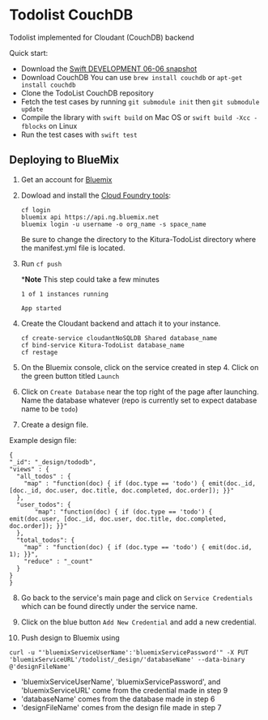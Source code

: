 # Todolist CouchDB

Todolist implemented for Cloudant (CouchDB) backend

Quick start:

- Download the [Swift DEVELOPMENT 06-06 snapshot](https://swift.org/download/#snapshots)
- Download CouchDB
  You can use `brew install couchdb` or `apt-get install couchdb`
- Clone the TodoList CouchDB repository
- Fetch the test cases by running `git submodule init` then `git submodule update`
- Compile the library with `swift build` on Mac OS or `swift build -Xcc -fblocks` on Linux
- Run the test cases with `swift test`

## Deploying to BlueMix

1. Get an account for [Bluemix](https://new-console.ng.bluemix.net/?direct=classic)

2. Dowload and install the [Cloud Foundry tools](https://new-console.ng.bluemix.net/docs/starters/install_cli.html):

    ```
    cf login
    bluemix api https://api.ng.bluemix.net
    bluemix login -u username -o org_name -s space_name
    ```

    Be sure to change the directory to the Kitura-TodoList directory where the manifest.yml file is located.

3. Run `cf push`

    ***Note** This step could take a few minutes

    ```
    1 of 1 instances running 

    App started
    ```

4. Create the Cloudant backend and attach it to your instance.

    ```
    cf create-service cloudantNoSQLDB Shared database_name
    cf bind-service Kitura-TodoList database_name
    cf restage
    ```
5. On the Bluemix console, click on the service created in step 4. Click on the green button titled `Launch`

6. Click on `Create Database` near the top right of the page after launching. Name the database whatever (repo is currently set to expect database name to be `todo`)

7. Create a design file.

  Example design file:
  
  ```
  {
  "_id": "_design/tododb",
  "views" : {
    "all_todos" : {
      "map" : "function(doc) { if (doc.type == 'todo') { emit(doc._id, [doc._id, doc.user, doc.title, doc.completed, doc.order]); }}"
    },
    "user_todos": {
         "map": "function(doc) { if (doc.type == 'todo') { emit(doc.user, [doc._id, doc.user, doc.title, doc.completed, doc.order]); }}"
    },
    "total_todos": {
      "map" : "function(doc) { if (doc.type == 'todo') { emit(doc.id, 1); }}",
      "reduce" : "_count"
    }
  }
  }
  ```

8. Go back to the service's main page and click on `Service Credentials` which can be found directly under the service name.

9. Click on the blue button `Add New Credential` and add a new credential.

10. Push design to Bluemix using 
```
curl -u "'bluemixServiceUserName':'bluemixServicePassword'" -X PUT 'bluemixServiceURL'/todolist/_design/'databaseName' --data-binary @'designFileName'
```
  - 'bluemixServiceUserName', 'bluemixServicePassword', and 'bluemixServiceURL' come from the credential made in step 9
  - 'databaseName' comes from the database made in step 6
  - 'designFileName' comes from the design file made in step 7
  
